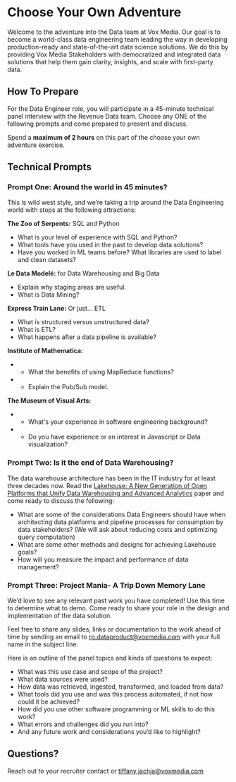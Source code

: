 # Choose Your Own Adventure
Welcome to the adventure into the Data team at Vox Media. Our goal is to become a world-class data engineering team leading the way in developing production-ready and state-of-the-art data science solutions. We do this by providing Vox Media Stakeholders with democratized and integrated data solutions that help them gain clarity, insights, and scale with first-party data. 
## How To Prepare
For the Data Engineer role, you will participate in a 45-minute technical panel interview with the Revenue Data team. Choose any ONE of the following prompts and come prepared to present and discuss. 

Spend a **maximum of 2 hours** on this part of the choose your own adventure exercise. 
## Technical Prompts 
### Prompt One: Around the world in 45 minutes?
This is wild west style, and we’re taking a trip around the Data Engineering world with stops at the following attractions:

**The Zoo of Serpents:** SQL and Python
* What is your level of experience with SQL and Python?
* What tools have you used in the past to develop data solutions?
* Have you worked in ML teams before? What libraries are used to label and clean datasets?

**Le Data Modelé:** for Data Warehousing and Big Data
* Explain why staging areas are useful.
* What is Data Mining?

**Express Train Lane:** Or just… ETL
* What is structured versus unstructured data?
* What is ETL?
* What happens after a data pipeline is available?

**Institute of Mathematica:**
* * What the benefits of using MapReduce functions?
* * Explain the Pub/Sub model.

**The Museum of Visual Arts:**
* * What's your experience in software engineering background?
* * Do you have experience or an interest in Javascript or Data visualization?

### Prompt Two: Is it the end of Data Warehousing?
The data warehouse architecture has been in the IT industry for at least three decades now. Read the [Lakehouse: A New Generation of Open Platforms that Unify Data Warehousing and Advanced Analytics](http://cidrdb.org/cidr2021/papers/cidr2021_paper17.pdf) paper and come ready to discuss the following:

* What are some of the considerations Data Engineers should have when architecting data platforms and pipeline processes for consumption by data stakeholders? (We will ask about reducing costs and optimizing query computation)
* What are some other methods and designs for achieving Lakehouse goals?
* How will you measure the impact and performance of data management?

### Prompt Three: Project Mania- A Trip Down Memory Lane
We’d love to see any relevant past work you have completed! Use this time to determine what to demo. Come ready to share your role in the design and implementation of the data solution. 

Feel free to share any slides, links or documentation to the work ahead of time by sending an email to rp.dataproduct@voxmedia.com with your full name in the subject line.

Here is an outline of the panel topics and kinds of questions to expect:
* What was this use case and scope of the project? 
* What data sources were used?
* How data was retrieved, ingested, transformed, and loaded from data?
* What tools did you use and was this process automated, if not how could it be achieved?
* How did you use other software programming or ML skills to do this work?
* What errors and challenges did you run into?
* And any future work and considerations you’d like to highlight?

## Questions? 
Reach out to your recruiter contact or tiffany.jachja@voxmedia.com
